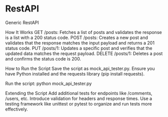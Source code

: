 # RestAPI
Generic RestAPI 

How It Works
GET /posts: Fetches a list of posts and validates the response is a list with a 200 status code.
POST /posts: Creates a new post and validates that the response matches the input payload and returns a 201 status code.
PUT /posts/1: Updates a specific post and verifies that the updated data matches the request payload.
DELETE /posts/1: Deletes a post and confirms the status code is 200.

How to Run the Script
Save the script as mock_api_tester.py.
Ensure you have Python installed and the requests library (pip install requests).

Run the script:
python mock_api_tester.py

Extending the Script
Add additional tests for endpoints like /comments, /users, etc.
Introduce validation for headers and response times.
Use a testing framework like unittest or pytest to organize and run tests more effectively.
